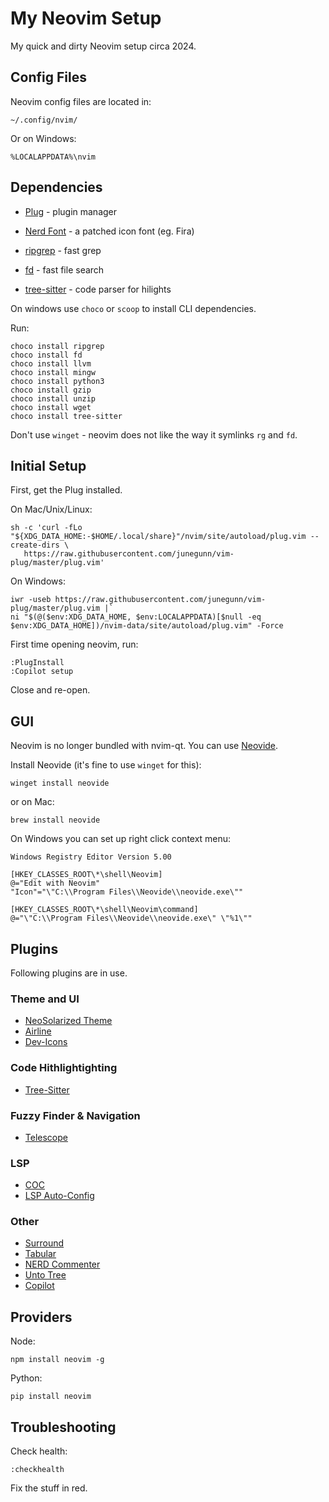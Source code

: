 # My Neovim Setup

My quick and dirty Neovim setup circa 2024.

## Config Files

Neovim config files are located in:

    ~/.config/nvim/

Or on Windows:

    %LOCALAPPDATA%\nvim

## Dependencies

- [Plug](https://github.com/junegunn/vim-plug) - plugin manager
- [Nerd Font](https://www.nerdfonts.com/) - a patched icon font (eg. Fira)

- [ripgrep](https://github.com/BurntSushi/ripgrep) - fast grep
- [fd](https://github.com/sharkdp/fd) - fast file search
- [tree-sitter](https://github.com/tree-sitter/tree-sitter/tree/master/cli) - code parser for hilights


On windows use `choco` or `scoop` to install CLI dependencies.

Run:

    choco install ripgrep
    choco install fd
    choco install llvm
    choco install mingw
    choco install python3
    choco install gzip
    choco install unzip
    choco install wget
    choco install tree-sitter

Don't use `winget` - neovim does not like the way it symlinks `rg` and `fd`.

## Initial Setup

First, get the Plug installed.

On Mac/Unix/Linux:

    sh -c 'curl -fLo "${XDG_DATA_HOME:-$HOME/.local/share}"/nvim/site/autoload/plug.vim --create-dirs \
       https://raw.githubusercontent.com/junegunn/vim-plug/master/plug.vim'

On Windows:

    iwr -useb https://raw.githubusercontent.com/junegunn/vim-plug/master/plug.vim |`
    ni "$(@($env:XDG_DATA_HOME, $env:LOCALAPPDATA)[$null -eq $env:XDG_DATA_HOME])/nvim-data/site/autoload/plug.vim" -Force

First time opening neovim, run:

    :PlugInstall
    :Copilot setup

Close and re-open.

## GUI

Neovim is no longer bundled with nvim-qt. You can use [Neovide](https://neovide.dev/).

Install Neovide (it's fine to use `winget` for this):

    winget install neovide

or on Mac:

    brew install neovide


On Windows you can set up right click context menu:

    Windows Registry Editor Version 5.00

    [HKEY_CLASSES_ROOT\*\shell\Neovim]
    @="Edit with Neovim"
    "Icon"="\"C:\\Program Files\\Neovide\\neovide.exe\""

    [HKEY_CLASSES_ROOT\*\shell\Neovim\command]
    @="\"C:\\Program Files\\Neovide\\neovide.exe\" \"%1\""


## Plugins

Following plugins are in use.

### Theme and UI

- [NeoSolarized Theme](https://github.com/overcache/NeoSolarized)
- [Airline](https://github.com/vim-airline/vim-airline)
- [Dev-Icons](https://github.com/nvim-tree/nvim-web-devicons)

### Code Hithlightighting

- [Tree-Sitter](https://github.com/nvim-treesitter/nvim-treesitter)

### Fuzzy Finder & Navigation

- [Telescope](https://github.com/nvim-telescope/telescope.nvim)

### LSP

- [COC](https://github.com/neoclide/coc.nvim)
- [LSP Auto-Config](https://github.com/neovim/nvim-lspconfig)

### Other

- [Surround](https://github.com/tpope/vim-surround)
- [Tabular](https://github.com/godlygeek/tabular)
- [NERD Commenter](https://github.com/preservim/nerdcommenter)
- [Unto Tree](https://github.com/mbbill/undotree)
- [Copilot](https://github.com/github/copilot.vim)

## Providers

Node:

    npm install neovim -g

Python:

    pip install neovim

## Troubleshooting

Check health:

    :checkhealth

Fix the stuff in red.
